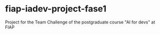# fiap-iadev-project-fase1
Project for the Team Challenge of the postgraduate course "AI for devs" at FIAP
